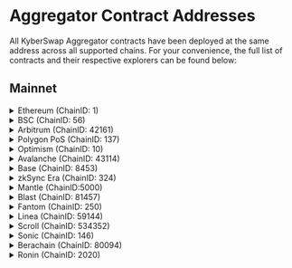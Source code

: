 # Aggregator Contract Addresses

All KyberSwap Aggregator contracts have been deployed at the same address across all supported chains. For your convenience, the full list of contracts and their respective explorers can be found below:

## Mainnet

<details>

<summary>Ethereum (ChainID: 1)</summary>

* **MetaAggregationRouterV2:** [`0x6131B5fae19EA4f9D964eAc0408E4408b66337b5`](https://etherscan.io/address/0x6131B5fae19EA4f9D964eAc0408E4408b66337b5)

</details>

<details>

<summary>BSC (ChainID: 56)</summary>

* **MetaAggregationRouterV2:** [`0x6131B5fae19EA4f9D964eAc0408E4408b66337b5`](https://bscscan.com/address/0x6131B5fae19EA4f9D964eAc0408E4408b66337b5)

</details>

<details>

<summary>Arbitrum (ChainID: 42161)</summary>

* **MetaAggregationRouterV2:** [`0x6131B5fae19EA4f9D964eAc0408E4408b66337b5`](https://arbiscan.io/address/0x6131B5fae19EA4f9D964eAc0408E4408b66337b5)

</details>

<details>

<summary>Polygon PoS (ChainID: 137)</summary>

* **MetaAggregationRouterV2:** [`0x6131B5fae19EA4f9D964eAc0408E4408b66337b5`](https://polygonscan.com/address/0x6131B5fae19EA4f9D964eAc0408E4408b66337b5)

</details>

<details>

<summary>Optimism (ChainID: 10)</summary>

* **MetaAggregationRouterV2:** [`0x6131B5fae19EA4f9D964eAc0408E4408b66337b5`](https://optimistic.etherscan.io/address/0x6131B5fae19EA4f9D964eAc0408E4408b66337b5)

</details>

<details>

<summary>Avalanche (ChainID: 43114)</summary>

* **MetaAggregationRouterV2:** [`0x6131B5fae19EA4f9D964eAc0408E4408b66337b5`](https://snowtrace.io/address/0x6131B5fae19EA4f9D964eAc0408E4408b66337b5)

</details>

<details>

<summary>Base (ChainID: 8453)</summary>

* **MetaAggregationRouterV2:** [`0x6131B5fae19EA4f9D964eAc0408E4408b66337b5`](https://basescan.org/address/0x6131B5fae19EA4f9D964eAc0408E4408b66337b5)

</details>

<details>

<summary>zkSync Era (ChainID: 324)</summary>

* **MetaAggregationRouterV2:** [`0x3F95eF3f2eAca871858dbE20A93c01daF6C2e923`](https://explorer.zksync.io/address/0x3F95eF3f2eAca871858dbE20A93c01daF6C2e923)

</details>

<details>

<summary>Mantle (ChainID:5000)</summary>

* **MetaAggregationRouterV2:** [`0x6131B5fae19EA4f9D964eAc0408E4408b66337b5`](https://explorer.mantle.xyz/address/0x6131B5fae19EA4f9D964eAc0408E4408b66337b5)

</details>

<details>

<summary>Blast (ChainID: 81457)</summary>

* **MetaAggregationRouterV2:**[`0x6131B5fae19EA4f9D964eAc0408E4408b66337b5`](https://blastscan.io/address/0x6131B5fae19EA4f9D964eAc0408E4408b66337b5)

</details>

<details>

<summary>Fantom (ChainID: 250)</summary>

* **MetaAggregationRouterV2:** [`0x6131B5fae19EA4f9D964eAc0408E4408b66337b5`](https://ftmscan.com/address/0x6131B5fae19EA4f9D964eAc0408E4408b66337b5)

</details>

<details>

<summary>Linea (ChainID: 59144)</summary>

* **MetaAggregationRouterV2:** [`0x6131B5fae19EA4f9D964eAc0408E4408b66337b5`](https://explorer.linea.build/address/0x6131B5fae19EA4f9D964eAc0408E4408b66337b5)

</details>

<details>

<summary>Scroll (ChainID: 534352)</summary>

* **MetaAggregationRouterV2:** [`0x6131B5fae19EA4f9D964eAc0408E4408b66337b5`](https://scrollscan.com/address/0x6131B5fae19EA4f9D964eAc0408E4408b66337b5)

</details>

<details>

<summary>Sonic (ChainID: 146)</summary>

* **MetaAggregationRouterV2:** [`0x6131B5fae19EA4f9D964eAc0408E4408b66337b5`](https://sonicscan.org/address/0x6131B5fae19EA4f9D964eAc0408E4408b66337b5)

</details>

<details>

<summary>Berachain (ChainID: 80094)</summary>

**MetaAggregationRouterV2:** [`0x6131B5fae19EA4f9D964eAc0408E4408b66337b5`](https://berascan.com/address/0x6131B5fae19EA4f9D964eAc0408E4408b66337b5)

</details>

<details>

<summary>Ronin (ChainID: 2020)</summary>

* **MetaAggregationRouterV2:** [`0x6131B5fae19EA4f9D964eAc0408E4408b66337b5`](https://app.roninchain.com/address/0x6131b5fae19ea4f9d964eac0408e4408b66337b5?p=1\&ps=25)

</details>
